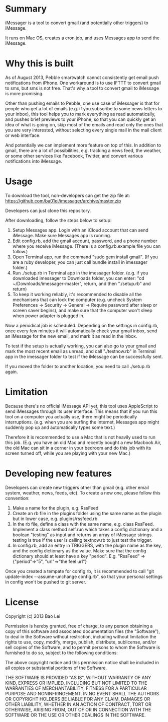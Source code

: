 Summary
=======

iMessager is a tool to convert gmail (and potentially other triggers) to iMessage.

It runs on Mac OS, creates a cron job, and uses Messages app to send the iMessage.


Why this is built
=================

As of August 2013, Pebble smartwatch cannot consistently get email push notifications from iPhone. One workaround is to use IFTTT to convert gmail to sms, but sms is not free. That's why a tool to convert gmail to iMessage is more promising.

Other than pushing emails to Pebble, one use case of iMessager is that for people who get a lot of emails (e.g. if you subscribe to some news letters to your inbox), this tool helps you to mark everything as read automatically, and pushes brief previews to your iPhone, so that you can quickly get an idea of what is going on, skip most of the emails and read only the ones that you are very interested, without selecting every single mail in the mail client or web interface.

And potentially we can implement more feature on top of this. In addition to gmail, there are a lot of possibilities, e.g. tracking a news feed, the weather, or some other services like Facebook, Twitter, and convert various notifications into iMessage.

Usage
=====

To download the tool, non-developers can get the zip file at:
https://github.com/ba01ei/imessager/archive/master.zip

Developers can just clone this repository.

After downloading, follow the steps below to setup:

1. Setup Messages app. Login with an iCloud account that can send iMessage. Make sure Messages app is running.
2. Edit config.rb, add the gmail account, password, and a phone number where you receive iMessage. (There is a config.rb.example file you can follow.)
3. Open Terminal app, run the command "sudo gem install gmail". (If you are a ruby developer, you can just call bundle install in imessager folder.)
4. Run ./setup.rb in Terminal app in the imessager folder. (e.g. if you downloaded imessager to Downloads folder, you can enter: "cd ~/Downloads/imessager-master", return, and then "./setup.rb" and return)
5. To keep it working reliably, it's recommended to disable all the mechanisms that can lock the computer (e.g. uncheck System Preferences -> Security -> General -> Require password after sleep or screen saver begins), and make sure that the computer won't sleep when power adapter is plugged in.

Now a periodical job is scheduled. Depending on the settings in config.rb, once every few minutes it will automatically check your gmail inbox, send an iMessage for the new email, and mark it as read in the inbox.

To test if the setup is actually working, you can also go to your gmail and mark the most recent email as unread, and call "./testnow.rb" in Terminal app in the imessager folder to test if the iMessage can be successfully sent.

If you moved the folder to another location, you need to call ./setup.rb again.


Limitation
==========

Because there's no official iMessage API yet, this tool uses AppleScript to send iMessages through its user interface. This means that if you run this tool on a computer you actually use, there might be periodically interruptions. (e.g. when you are surfing the Internet, Messages app might suddenly pop up and automatically types some text.)

Therefore it is recommended to use a Mac that is not heavily used to run this job. (E.g. you have an old Mac and recently bought a new Macbook Air, the old Mac can sit in a corner in your bedroom and do this job with its screen turned off, while you are playing with your new Mac.)


Developing new features
=======================

Developers can create new triggers other than gmail (e.g. other email system, weather, news, feeds, etc). To create a new one, please follow this convention:

1. Make a name for the plugin, e.g. RssFeed
2. Create an rb file in the plugins folder using the same name as the plugin but in lower case, e.g. plugins/rssfeed.rb
3. In the rb file, define a class with the same name, e.g. class RssFeed. Implement a class method self.run which takes a config dictionary and a boolean "testing" as input and returns an array of iMessage strings. testing is true if the user is calling textnow.rb to just test the trigger.
4. In config.rb, add an entry in TRIGGERS, with the plugin name as the key, and the config dictionary as the value. Make sure that the config dictionary should at least have a key "period". E.g. "RssFeed" => {"period"=>"5", "url"=>"the feel url"}

Once you created a tempate for config.rb, it is recommended to call "git update-index --assume-unchange config.rb", so that your personal settings in config won't be pushed to git server.


License
=======

Copyright (c) 2013 Bao Lei

Permission is hereby granted, free of charge, to any person obtaining a copy of this software and associated documentation files (the "Software"), to deal in the Software without restriction, including without limitation the rights to use, copy, modify, merge, publish, distribute, sublicense, and/or sell copies of the Software, and to permit persons to whom the Software is furnished to do so, subject to the following conditions:

The above copyright notice and this permission notice shall be included in all copies or substantial portions of the Software.

THE SOFTWARE IS PROVIDED "AS IS", WITHOUT WARRANTY OF ANY KIND, EXPRESS OR IMPLIED, INCLUDING BUT NOT LIMITED TO THE WARRANTIES OF MERCHANTABILITY, FITNESS FOR A PARTICULAR PURPOSE AND NONINFRINGEMENT. IN NO EVENT SHALL THE AUTHORS OR COPYRIGHT HOLDERS BE LIABLE FOR ANY CLAIM, DAMAGES OR OTHER LIABILITY, WHETHER IN AN ACTION OF CONTRACT, TORT OR OTHERWISE, ARISING FROM, OUT OF OR IN CONNECTION WITH THE SOFTWARE OR THE USE OR OTHER DEALINGS IN THE SOFTWARE.


